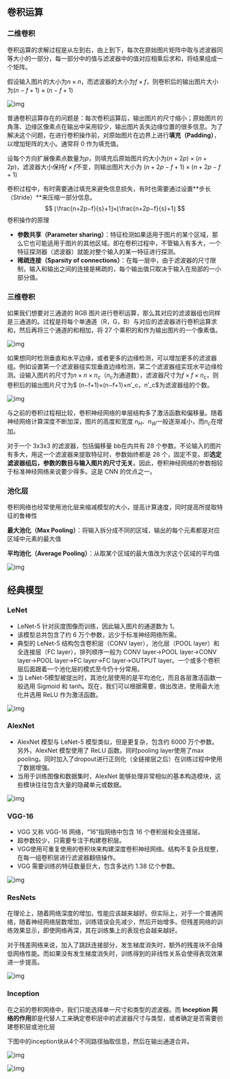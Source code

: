 ## 卷积运算

### 二维卷积

卷积运算的求解过程是从左到右，由上到下，每次在原始图片矩阵中取与滤波器同等大小的一部分，每一部分中的值与滤波器中的值对应相乘后求和，将结果组成一个矩阵。

假设输入图片的大小为$n×n$，而滤波器的大小为$f×f$，则卷积后的输出图片大小为$(n−f+1)×(n−f+1)$

![img](https://i.loli.net/2021/08/02/oAjQbqfurwDtsan.png)

普通卷积运算存在的问题是：每次卷积运算后，输出图片的尺寸缩小；原始图片的角落、边缘区像素点在输出中采用较少，输出图片丢失边缘位置的很多信息。为了解决这个问题，在进行卷积操作前，对原始图片在边界上进行**填充（Padding）**，以增加矩阵的大小。通常将 0 作为填充值。

设每个方向扩展像素点数量为$p$，则填充后原始图片的大小为$(n+2p)×(n+2p)$，滤波器大小保持$f×f$不变，则输出图片大小为 $(n+2p−f+1)×(n+2p−f+1)$

卷积过程中，有时需要通过填充来避免信息损失，有时也需要通过设置**步长（Stride）**来压缩一部分信息。
$$
⌊\frac{n+2p−f}{s}+1⌋×⌊\frac{n+2p−f}{s}+1⌋
$$
卷积操作的原理

- **参数共享（Parameter sharing）**：特征检测如果适用于图片的某个区域，那么它也可能适用于图片的其他区域。即在卷积过程中，不管输入有多大，一个特征探测器（滤波器）就能对整个输入的某一特征进行探测。
- **稀疏连接（Sparsity of connections）**：在每一层中，由于滤波器的尺寸限制，输入和输出之间的连接是稀疏的，每个输出值只取决于输入在局部的一小部分值。

### 三维卷积

如果我们想要对三通道的 RGB 图片进行卷积运算，那么其对应的滤波器组也同样是三通道的。过程是将每个单通道（R，G，B）与对应的滤波器进行卷积运算求和，然后再将三个通道的和相加，将 27 个乘积的和作为输出图片的一个像素值。

![img](https://i.loli.net/2021/08/02/NkWiVebrlOf4dQ2.png)

如果想同时检测垂直和水平边缘，或者更多的边缘检测，可以增加更多的滤波器组。例如设置第一个滤波器组实现垂直边缘检测，第二个滤波器组实现水平边缘检测。设输入图片的尺寸为$n×n×n_c$（$n_c$为通道数），滤波器尺寸为$f×f×n_c$，则卷积后的输出图片尺寸为$ (n−f+1)×(n−f+1)×n′_c$，$n′_c$为滤波器组的个数。

![img](https://i.loli.net/2021/08/02/XjicpDbhByIVZeo.png)

与之前的卷积过程相比较，卷积神经网络的单层结构多了激活函数和偏移量。随着神经网络计算深度不断加深，图片的高度和宽度 $n_H$、$n_W$一般逐渐减小，而$n_c$在增加。

对于一个 3x3x3 的滤波器，包括偏移量 bb在内共有 28 个参数。不论输入的图片有多大，用这一个滤波器来提取特征时，参数始终都是 28 个，固定不变。即**选定滤波器组后，参数的数目与输入图片的尺寸无关**。因此，卷积神经网络的参数相较于标准神经网络来说要少得多。这是 CNN 的优点之一。

### 池化层

卷积网络也经常使用池化层来缩减模型的大小，提高计算速度，同时提高所提取特征的鲁棒性

**最大池化（Max Pooling）**：将输入拆分成不同的区域，输出的每个元素都是对应区域中元素的最大值

**平均池化（Average Pooling）**：从取某个区域的最大值改为求这个区域的平均值

![img](https://i.loli.net/2021/08/02/AkOG1FI9uYNVSiX.png)

## 经典模型

### LeNet

- LeNet-5 针对灰度图像而训练，因此输入图片的通道数为 1。
- 该模型总共包含了约 6 万个参数，远少于标准神经网络所需。
- 典型的 LeNet-5 结构包含卷积层（CONV layer），池化层（POOL layer）和全连接层（FC layer），排列顺序一般为 CONV layer->POOL layer->CONV layer->POOL layer->FC layer->FC layer->OUTPUT layer。一个或多个卷积层后面跟着一个池化层的模式至今仍十分常用。
- 当 LeNet-5模型被提出时，其池化层使用的是平均池化，而且各层激活函数一般选用 Sigmoid 和 tanh。现在，我们可以根据需要，做出改进，使用最大池化并选用 ReLU 作为激活函数。

![img](https://i.loli.net/2021/08/02/IJcUaSYs4uQ1vVl.png)

### AlexNet

- AlexNet 模型与 LeNet-5 模型类似，但是更复杂，包含约 6000 万个参数。另外，AlexNet 模型使用了 ReLU 函数。同时pooling layer使用了max pooling。同时加入了dropout进行正则化（全链接层之后）在训练过程中使用了数据增强。
- 当用于训练图像和数据集时，AlexNet 能够处理非常相似的基本构造模块，这些模块往往包含大量的隐藏单元或数据。

![img](https://i.loli.net/2021/08/02/ZSzqvTtModxWU3K.png)

### VGG-16

- VGG 又称 VGG-16 网络，“16”指网络中包含 16 个卷积层和全连接层。
- 超参数较少，只需要专注于构建卷积层。
- VGG使用可重复使用的卷积块来构建深度卷积神经网络。结构不复杂且规整，在每一组卷积层进行滤波器翻倍操作。
- VGG 需要训练的特征数量巨大，包含多达约 1.38 亿个参数。

![img](https://i.loli.net/2021/08/02/Cl3Mdkr1HoXfe5z.png)

### ResNets

在理论上，随着网络深度的增加，性能应该越来越好。但实际上，对于一个普通网络，随着神经网络层数增加，训练错误会先减少，然后开始增多。但残差网络的训练效果显示，即使网络再深，其在训练集上的表现也会越来越好。

对于残差网络来说，加入了跳跃连接部分，发生梯度消失时，额外的残差块不会降低网络性能。而如果没有发生梯度消失时，训练得到的非线性关系会使得表现效果进一步提高。



![img](https://i.loli.net/2021/08/02/GeLMhaPE9muIjgd.png)

### Inception

在之前的卷积网络中，我们只能选择单一尺寸和类型的滤波器。而 **Inception 网络的作用**即是代替人工来确定卷积层中的滤波器尺寸与类型，或者确定是否需要创建卷积层或池化层

下图中的inception块从4个不同路径抽取信息，然后在输出通道合并。

![img](https://i.loli.net/2021/11/20/pyQ6Z7HBngEfkdI.png)

![img](https://i.loli.net/2021/08/02/8wsLWXR1jaAvgKC.png)

